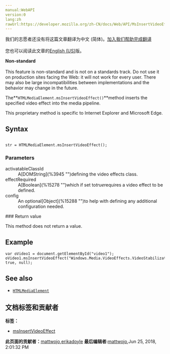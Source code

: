 ```yaml
---
manual:WebAPI
version:0
lang:zh
rawUrl:https://developer.mozilla.org/zh-CN/docs/Web/API/MsInsertVideoEffect
---
```




<bdi>我们的志愿者还没有将这篇文章翻译为<bdi>中文 (简体)</bdi>。[加入我们帮助完成翻译](%15289 "")<br></br>您也可以阅读此文章的[English (US)](%15290 "")版。</bdi>






**Non-standard**<br></br>This feature is non-standard and is not on a standards track. Do not use it on production sites facing the Web: it will not work for every user. There may also be large incompatibilities between implementations and the behavior may change in the future.




The**`HTMLMediaElement.msInsertVideoEffect()`**method inserts the specified video effect into the media pipeline.



This proprietary method is specific to Internet Explorer and Microsoft Edge.


## Syntax<a name="Syntax"></a>

```
 
str = HTMLMediaElement.msInsertVideoEffect();

```

### Parameters<a name="Parameters"></a>
<dl><dt>activatableClassId</dt><dd>A[DOMString](%3945 "")defining the video effects class.</dd><dt>effectRequired</dt><dd>A[Boolean](%15278 "")which if set to<em>true</em>requires a video effect to be defined.</dd><dt>config</dt><dd>An optional[Object](%15288 "")to help with defining any additional configuration needed.</dd></dl>
### Return value<a name="Return_value"></a>


This method does not return a value.


## Example<a name="Example"></a>

```
var oVideo1 = document.getElementById("video1");
oVideo1.msInsertVideoEffect("Windows.Media.VideoEffects.VideoStabilization", true, null);
```

## See also<a name="See_Also"></a>

* [`HTMLMediaElement`](%13228 "The HTMLMediaElement interface adds to HTMLElement the properties and methods needed to support basic media-related capabilities that are common to audio and video.")



## 文档标签和贡献者
**标签：**
* [msInsertVideoEffect](%15291 "")

**此页面的贡献者：**[mattwojo](%14635 ""),[erikadoyle](%3894 "")
**最后编辑者:**[mattwojo](%14635 ""),<time>Jun 25, 2018, 2:01:32 PM</time>


